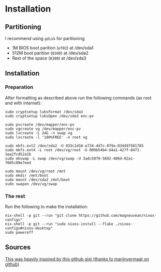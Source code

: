 # Installation

## Partitioning

I recommend using `gdisk` for paritioning

- 1M BIOS boot parition (`ef02`) at /dev/sda1
- 512M boot parition (`8300`) at /dev/sda2
- Rest of the space (`8300`) at /dev/sda3

## Installation

### Preparation

After formatting as described above run the following commands (as root and with internet):
```{bash}
sudo cryptsetup luksFormat /dev/sda3
sudo cryptsetup luksOpen /dev/sda3 enc-pv
```

```{bash}
sudo pvcreate /dev/mapper/enc-pv
sudo vgcreate vg /dev/mapper/enc-pv
sudo lvcreate -L 24G -n swap vg
sudo lvcreate -l '100%FREE' -n root vg
```

```{bash}
sudo mkfs.ext2 /dev/sda2 -U 933c1d16-e734-4d7c-879a-834497581785
sudo mkfs.ext4 -L root /dev/vg/root -U 009b54b4-d4a1-427f-8471-1ea2fcd52a1b
sudo mkswap -L swap /dev/vg/swap -U 3adc58f0-5602-406d-82a1-7605c88e7ee4
```

```{bash}
sudo mount /dev/vg/root /mnt
sudo mkdir /mnt/boot
sudo mount /dev/sda2 /mnt/boot
sudo swapon /dev/vg/swap
```

### The rest

Run the following to make the installation:
```{bash}
nix-shell -p git --run "git clone https://github.com/magnouvean/nixos-configs"
nix-shell -p git --run "sudo nixos-install --flake ./nixos-configs#nixos-desktop"
sudo poweroff
```

## Sources
[This was heavily inspired by this github gist (thanks to marijnvermaat on github)]( https://gist.github.com/martijnvermaat/76f2e24d0239470dd71050358b4d5134)
